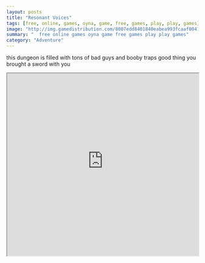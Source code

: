 ```yaml
---
layout: posts
title: "Resonant Voices"
tags: [free, online, games, oyna, game, free, games, play, play, games]
image: "http://img.gamedistribution.com/8007edd8401840eabea993fcaaf00418.jpg"
summary: "  free online games oyna game free games play play games"
category: "Adventure"
---
```


this dungeon is filled with tons of bad guys and booby traps good thing you brought a sword with you

<iframe width="100%" height="480px;" src="http://flash.gamedistribution.com?game=8007edd8401840eabea993fcaaf00418"></iframe>